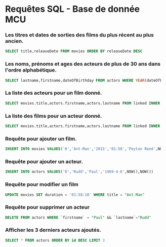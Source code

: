 # Requêtes SQL - Base de donnée MCU

### Les titres et dates de sorties des films du plus récent au plus ancien.
```sql
SELECT title,releaseDate FROM movies ORDER BY releaseDate DESC
```

### Les noms, prénoms et ages des acteurs de plus de 30 ans dans l'ordre alphabétique.
```sql
SELECT lastname,firstname,dateOfBirthday FROM actors WHERE YEAR(dateOfBirthday)<1991 ORDER BY lastname,firstname ASC
```

### La liste des acteurs pour un film donné.
```sql
SELECT movies.title,actors.firstname,actors.lastname FROM linked INNER JOIN movies ON linked.idMovies=movies.id INNER JOIN actors ON linked.idActor=actors.id WHERE movies.title="Avengers"
```

### La liste des films pour un acteur donné.
```sql
SELECT movies.title,actors.firstname,actors.lastname FROM linked INNER JOIN movies ON linked.idMovies=movies.id INNER JOIN actors ON linked.idActor=actors.id WHERE actors.firstname="Robert" && actors.lastname="Downey Jr."
```

### Requête pour ajouter un film.
```sql
INSERT INTO movies VALUES('0','Ant-Man','2015','01:58','Peyton Reed',NOW(),NOW())
```

### Requête pour ajouter un acteur.
```sql
INSERT INTO actors VALUES('0','Rudd','Paul','1969-4-6',NOW(),NOW())
```

### Requête pour modifier un film
```sql
UPDATE movies SET duration = '01:58:10' WHERE title = "Ant-Man"
```

### Requête pour supprimer un acteur
```sql
DELETE FROM actors WHERE `firstname` = "Paul" && `lastname`="Rudd"
```

### Afficher les 3 derniers acteurs ajoutés.
```sql
SELECT * FROM actors ORDER BY id DESC LIMIT 3
```
